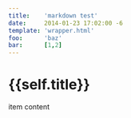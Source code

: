 ```yaml
---
title:    'markdown test'
date:     2014-01-23 17:02:00 -6
template: 'wrapper.html'
foo:      'baz'
bar:      [1,2]
---
```


# {{self.title}}
item content
